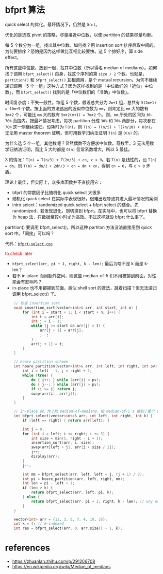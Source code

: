 # bfprt 算法

quick select 的优化。最坏情况下，仍然是 `O(n)`。

优化的是选取 pivot 的策略，尽量接近中位数，以使 partition 的结果尽量均衡。

每 5 个数分为一组，找出其中位数。如何找？用 insertion sort 排序后取中间的。为何要排序？恐怕是因为这样做比互相比较要快。这 5 个排好序，算 side effect。

所有这些中位数，放到一起，找其中位数（所以得名 median of medians）。如何找？调用 `bfprt_select()` 自身，找这个序列的第 `size / 2` 个数。也就是，`partition()` 和 `bfprt_select()` 互相调用，是个 mutual recursion。为何不继续递归调用「5 个一组」这种方式？因为这样找到的是「中位数们的「近似」中位数」，而 `bfprt_select()` 找到的是「中位数们的「准确」中位数」。

时间复杂度：不失一般性，每组 5 个数，假设总共分为 `2m+1` 组，总共有 `5(2m+1) = 10m+5` 个数。按上面的方法选出的近似中位数为 `mm`，则肯定比 `mm` 大的数有 `3m+2` 个，可能比 `mm` 大的数有 `5m+2(m+1) = 7m+2` 个。则，`mm` 所处的区间为 `30-70%` 范围内。按最坏情况考虑，每次 partition 分成 `30%` 和 `70%` 两部分，每次都在 `70%` 这一侧继续递归。设耗时为 `T(n)`，则 `T(n) = T(n/5) + T(7n/10) + O(n)`。无法用 master theorem 证明。但可用数学归纳法证明 `T(n)` 是 `O(n)` 的。

为什么选 5 个一组。其他数呢？显然偶数不方便求中位数。奇数里，3 无法用数学归纳法证明，而比 5 大的都是 `O(n)` 但常系数增大。所以 5 最佳。

3 的情况：`T(n) = T(n/3) + T(2n/3) + cn, c > 0`。若 `T(n)` 是线性的，设 `T(n) = dn`，则 `T(n) = dn/3 + 2dn/3 + cn = dn + cn`，得到 `cn = 0`，与 `c > 0` 矛盾。

理论上最佳，但实际上，众多库函数并不直接用它：
- bfprt 的常数因子比随机化 quick select 大很多
- 随机化 quick select 在实际中表现很好，很难出现导致其进入最坏情况的案例
- intro select：randomized quick select + bfprt select 的结合。先 randomized，若发现退化，则切换到 bfprt。在实际中，也可以将 bfprt 替换为 heap 法，在数据量较小时尤为高效。不过这样就没 bfprt 什么事了。

partition() 要调用 bfprt_select()，所以这种 partiton 方法没法直接用到 quick sort 中。「间接」可以吗？

代码：[`bfprt-select.cpp`](code/bfprt-select.cpp)

<font color="red">to check later</font>
- `bfprt_select(arr, pi + 1, right, k - len);` 最后为啥不是 k 而是 k-len？
- 若不 in-place 而用额外空间，则这些 median-of-5 们不用被挪到前面。对性能会有影响吗？
- in-place 也不用都挪到前面，类似 shell sort 的做法，跳着扫描？但无法递归调用 bfprt_select() 了。

```cpp
    // 标准 insertion sort
    void insertion_sort(vector<int>& arr, int start, int n) {
        for (int i = start + 1; i < start + n; i++) {
            int t = arr[i];
            int j = i - 1;
            while (j >= start && arr[j] > t) {
                arr[j + 1] = arr[j];
                j--;
            }
            arr[j + 1] = t;
        }
    }

    // hoare partition scheme
    int hoare_partition(vector<int>& arr, int left, int right, int pv) {
        int i = left - 1, j = right + 1;
        while (true) {
            do { i++; } while (arr[i] < pv);
            do { j--; } while (arr[j] > pv);
            if (i >= j) return j;
            swap(arr[i], arr[j]);
        }
    }

    // in-place 的，为了找 median-of-medians，把 median-of-5's 挪到了整个 array 的前面
    int bfprt_select(vector<int>& arr, int left, int right, int k) {
        if (left == right) { return arr[left]; }

        int j = 0;
        for (int i = left; i <= right; i += 5) {
            int size = min(5, right - i + 1);
            insertion_sort(arr, i, size);
            swap(arr[left + j], arr[i + size / 2]);
            j++;
            display(arr);
        }
        j--;

        int mm = bfprt_select(arr, left, left + j, (j + 1) / 2);
        int pi = hoare_partition(arr, left, right, mm);
        int len = pi - left + 1;
        if (len > k) {
            return bfprt_select(arr, left, pi, k);
        } else {
            return bfprt_select(arr, pi + 1, right, k - len); // why not k?
        }
    }

    vector<int> arr = {12, 3, 5, 7, 4, 19, 26};
    int k = 4; // 0-indexed
    int res = bfprt_select(arr, 0, arr.size() - 1, k);
```

# references
- https://zhuanlan.zhihu.com/p/291206708
- https://en.wikipedia.org/wiki/Median_of_medians

